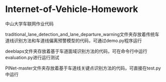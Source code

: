 # Internet-of-Vehicle-Homework
中山大学车联网作业代码

traditional_lane_detection_and_lane_departure_warning文件夹存放着传统车道线识别方法和车道线偏离预警模型的代码，可通过demo.py程序运行

deeblaps文件夹存放着基于车道面域识别方法的代码，可在命令行中运行evaluation.py进行运行测试

PINet-master文件夹存放着基于车道线关键点识别方法的代码，可直接在test.py中运行

